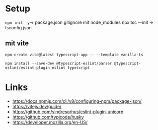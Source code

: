# Setup

`npm init -y`=> package.json
gitignore mit node_modules
npx tsc --init => tsconfig.json

## mit vite

`npm create vite@latest typescript-app -- --template vanilla-ts`

`npm install --save-dev @typescript-eslint/parser @typescript-eslint/eslint-plugin eslint typescript`

# Links

- https://docs.npmjs.com/cli/v8/configuring-npm/package-json/
- https://vitejs.dev/guide/
- https://github.com/sindresorhus/eslint-plugin-unicorn
- https://github.com/typicode/husky
- https://developer.mozilla.org/en-US/
